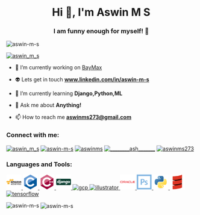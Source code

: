 <h1 align="center">Hi 👋, I'm Aswin M S</h1>
<h3 align="center">I am funny enough for myself! 🤖 </h3>

<p align="left"> <img src="https://komarev.com/ghpvc/?username=aswin-m-s&label=Profile%20views&color=0e75b6&style=flat" alt="aswin-m-s" /> </p>

<p align="left"> <a href="https://twitter.com/aswin_m_s" target="blank"><img src="https://img.shields.io/twitter/follow/aswin_m_s?logo=twitter&style=for-the-badge" alt="aswin_m_s" /></a> </p>

- 🔭 I’m currently working on [BayMax](https://github.com/Aswin-M-S/BayMax)

- 👽 Lets get in touch **www.linkedin.com/in/aswin-m-s**

- 🌱 I’m currently learning **Django,Python,ML**

- 💬 Ask me about **Anything!**

- 📫 How to reach me **aswinms273@gmail.com**

<h3 align="left">Connect with me:</h3>
<p align="left">
<a href="https://twitter.com/aswin_m_s" target="blank"><img align="center" src="https://raw.githubusercontent.com/rahuldkjain/github-profile-readme-generator/master/src/images/icons/Social/twitter.svg" alt="aswin_m_s" height="30" width="40" /></a>
<a href="https://linkedin.com/in/aswin-m-s" target="blank"><img align="center" src="https://raw.githubusercontent.com/rahuldkjain/github-profile-readme-generator/master/src/images/icons/Social/linked-in-alt.svg" alt="aswin-m-s" height="30" width="40" /></a>
<a href="https://kaggle.com/aswinms" target="blank"><img align="center" src="https://raw.githubusercontent.com/rahuldkjain/github-profile-readme-generator/master/src/images/icons/Social/kaggle.svg" alt="aswinms" height="30" width="40" /></a>
<a href="https://instagram.com/________ash_______" target="blank"><img align="center" src="https://raw.githubusercontent.com/rahuldkjain/github-profile-readme-generator/master/src/images/icons/Social/instagram.svg" alt="________ash_______" height="30" width="40" /></a>
<a href="https://www.hackerrank.com/aswinms273" target="blank"><img align="center" src="https://raw.githubusercontent.com/rahuldkjain/github-profile-readme-generator/master/src/images/icons/Social/hackerrank.svg" alt="aswinms273" height="30" width="40" /></a>
</p>

<h3 align="left">Languages and Tools:</h3>
<p align="left"> <a href="https://aws.amazon.com" target="_blank"> <img src="https://raw.githubusercontent.com/devicons/devicon/master/icons/amazonwebservices/amazonwebservices-original-wordmark.svg" alt="aws" width="40" height="40"/> </a> <a href="https://www.cprogramming.com/" target="_blank"> <img src="https://raw.githubusercontent.com/devicons/devicon/master/icons/c/c-original.svg" alt="c" width="40" height="40"/> </a> <a href="https://www.w3schools.com/cpp/" target="_blank"> <img src="https://raw.githubusercontent.com/devicons/devicon/master/icons/cplusplus/cplusplus-original.svg" alt="cplusplus" width="40" height="40"/> </a> <a href="https://www.djangoproject.com/" target="_blank"> <img src="https://raw.githubusercontent.com/devicons/devicon/master/icons/django/django-original.svg" alt="django" width="40" height="40"/> </a> <a href="https://cloud.google.com" target="_blank"> <img src="https://www.vectorlogo.zone/logos/google_cloud/google_cloud-icon.svg" alt="gcp" width="40" height="40"/> </a> <a href="https://www.adobe.com/in/products/illustrator.html" target="_blank"> <img src="https://www.vectorlogo.zone/logos/adobe_illustrator/adobe_illustrator-icon.svg" alt="illustrator" width="40" height="40"/> </a> <a href="https://www.oracle.com/" target="_blank"> <img src="https://raw.githubusercontent.com/devicons/devicon/master/icons/oracle/oracle-original.svg" alt="oracle" width="40" height="40"/> </a> <a href="https://www.photoshop.com/en" target="_blank"> <img src="https://raw.githubusercontent.com/devicons/devicon/master/icons/photoshop/photoshop-line.svg" alt="photoshop" width="40" height="40"/> </a> <a href="https://www.python.org" target="_blank"> <img src="https://raw.githubusercontent.com/devicons/devicon/master/icons/python/python-original.svg" alt="python" width="40" height="40"/> </a> <a href="https://www.scala-lang.org" target="_blank"> <img src="https://raw.githubusercontent.com/devicons/devicon/master/icons/scala/scala-original.svg" alt="scala" width="40" height="40"/> </a> <a href="https://www.tensorflow.org" target="_blank"> <img src="https://www.vectorlogo.zone/logos/tensorflow/tensorflow-icon.svg" alt="tensorflow" width="40" height="40"/> </a> </p>

<p><img align="left" src="https://github-readme-stats.vercel.app/api/top-langs?username=aswin-m-s&show_icons=true&locale=en&layout=compact" alt="aswin-m-s" /></p>

<p>&nbsp;<img align="center" src="https://github-readme-stats.vercel.app/api?username=aswin-m-s&show_icons=true&locale=en" alt="aswin-m-s" /></p>
